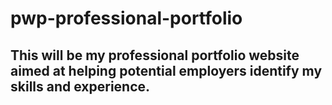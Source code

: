# pwp-professional-portfolio
## This will be my professional portfolio website aimed at helping potential employers identify my skills and experience.